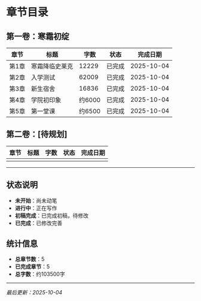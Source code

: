 # 章节目录

## 第一卷：寒霜初绽

| 章节 | 标题 | 字数 | 状态 | 完成日期 |
|-----|------|-----|------|---------|
| 第1章 | 寒霜降临史莱克 | 12229 | 已完成 | 2025-10-04 |
| 第2章 | 入学测试 | 62009 | 已完成 | 2025-10-04 |
| 第3章 | 新生宿舍 | 16836 | 已完成 | 2025-10-04 |
| 第4章 | 学院初印象 | 约6000 | 已完成 | 2025-10-04 |
| 第5章 | 第一堂课 | 约6500 | 已完成 | 2025-10-04 |

## 第二卷：[待规划]

| 章节 | 标题 | 字数 | 状态 | 完成日期 |
|-----|------|-----|------|---------|
|  |  |  |  |  |

---

## 状态说明
- **未开始**：尚未动笔
- **进行中**：正在写作
- **初稿完成**：已完成初稿，待修改
- **已完成**：已修改完善

## 统计信息
- **总章节数**：5
- **已完成章节**：5
- **总字数**：约103500字

---
*最后更新：2025-10-04*
